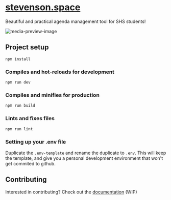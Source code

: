 # [stevenson.space](https://stevenson.space)
Beautiful and practical agenda management tool for SHS students!

![media-preview-image](https://user-images.githubusercontent.com/31457361/190948845-b6870bef-9186-4971-b398-47616f503c6b.png)

## Project setup
```
npm install
```

### Compiles and hot-reloads for development
```
npm run dev
```

### Compiles and minifies for production
```
npm run build
```

### Lints and fixes files
```
npm run lint
```

### Setting up your .env file
Duplicate the `.env-template` and rename the duplicate to `.env`. This will keep the template, and give you a personal development environment that won't get commited to github.

## Contributing
Interested in contributing? Check out the [documentation](https://github.com/stevenson-space/shs/wiki) (WIP)
